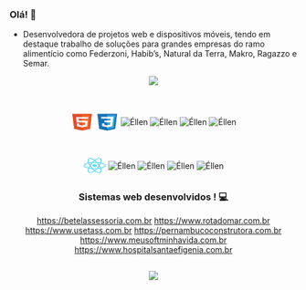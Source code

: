 ### Olá! 👋

- Desenvolvedora de projetos web e dispositivos móveis, tendo em destaque trabalho de soluções para grandes empresas do ramo alimentício como Federzoni, Habib’s, Natural da Terra, Makro, Ragazzo e Semar.


<div align="center">
  <img height="180em" src="https://github-readme-stats.vercel.app/api?username=ellen-franek&show_icons=true&theme=dracula&include_all_commits=true&count_private=true"/>
  
  ##

<div style="display: inline_block"><br>
    <img align="center" alt="Éllen" height="30" width="40" src="https://raw.githubusercontent.com/devicons/devicon/master/icons/html5/html5-original.svg">
    <img align="center" alt="Éllen" height="30" width="40" src="https://raw.githubusercontent.com/devicons/devicon/master/icons/css3/css3-original.svg">
    <img align="center" alt="Éllen" height="30" width="40" src="https://cdn.jsdelivr.net/gh/devicons/devicon/icons/sass/sass-original.svg">
    <img align="center" alt="Éllen" height="30" width="40" src="https://cdn.jsdelivr.net/gh/devicons/devicon/icons/java/java-original.svg">
    <img align="center" alt="Éllen" height="30" width="40" src="https://cdn.jsdelivr.net/gh/devicons/devicon/icons/javascript/javascript-original.svg">
    <img align="center" alt="Éllen" height="30" width="40" src="https://cdn.jsdelivr.net/gh/devicons/devicon/icons/php/php-original.svg">
  </div>
  
##  
<div style="display: inline_block"><br>
    <img align="center" alt="Éllen" height="30" width="40" src="https://raw.githubusercontent.com/devicons/devicon/master/icons/react/react-original.svg">
    <img align="center" alt="Éllen" height="30" width="40" src="https://cdn.jsdelivr.net/gh/devicons/devicon/icons/angularjs/angularjs-original.svg">
    <img align="center" alt="Éllen" height="30" width="40" src="https://cdn.jsdelivr.net/gh/devicons/devicon/icons/bootstrap/bootstrap-original.svg">
    <img align="center" alt="Éllen" height="30" width="40" src="https://cdn.jsdelivr.net/gh/devicons/devicon/icons/jquery/jquery-plain-wordmark.svg">
    <img align="center" alt="Éllen" height="30" width="40" src="https://cdn.jsdelivr.net/gh/devicons/devicon/icons/nodejs/nodejs-original-wordmark.svg">
  
</div>
  
  ##
  
  ### Sistemas web desenvolvidos ! 💻
  
  https://betelassessoria.com.br
  https://www.rotadomar.com.br
  https://www.usetass.com.br
  https://pernambucoconstrutora.com.br
  https://www.meusoftminhavida.com.br
  https://www.hospitalsantaefigenia.com.br
  
  

  
  ##
  
  <div> 
  <a href="https://www.linkedin.com/in/ellen-franek" target="_blank"><img src="https://img.shields.io/badge/-LinkedIn-%230077B5?style=for-the-badge&logo=linkedin&logoColor=white" target="_blank"></a> 

    
